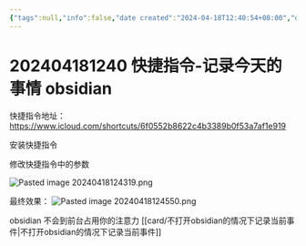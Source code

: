```yaml
---
{"tags":null,"info":false,"date created":"2024-04-18T12:40:54+08:00","date modified":"2024-04-18T12:47:23+08:00","dg-publish":true,"permalink":"/card/202404181240 快捷指令-记录今天的事情 obsidian/","dgPassFrontmatter":true,"noteIcon":"2","created":"2024-04-18T12:40:54+08:00","updated":"2024-04-18T12:47:23+08:00"}
---
```



# 202404181240 快捷指令-记录今天的事情 obsidian

快捷指令地址： https://www.icloud.com/shortcuts/6f0552b8622c4b3389b0f53a7af1e919

安装快捷指令


修改快捷指令中的参数

![Pasted image 20240418124319.png](/img/user/attachs/Pasted%20image%2020240418124319.png)

最终效果：
![Pasted image 20240418124550.png](/img/user/attachs/Pasted%20image%2020240418124550.png)

obsidian 不会到前台占用你的注意力 [[card/不打开obsidian的情况下记录当前事件\|不打开obsidian的情况下记录当前事件]]
